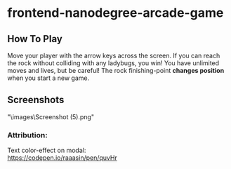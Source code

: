 frontend-nanodegree-arcade-game
===============================

## How To Play
Move your player with the arrow keys across the screen.  If you can reach the rock without colliding with any ladybugs, you win!  You have unlimited moves and lives, but be careful!  The rock finishing-point **changes position** when you start a new game.

## Screenshots
"\images\Screenshot (5).png"
### Attribution:
Text color-effect on modal:<br>
https://codepen.io/raaasin/pen/quvHr
